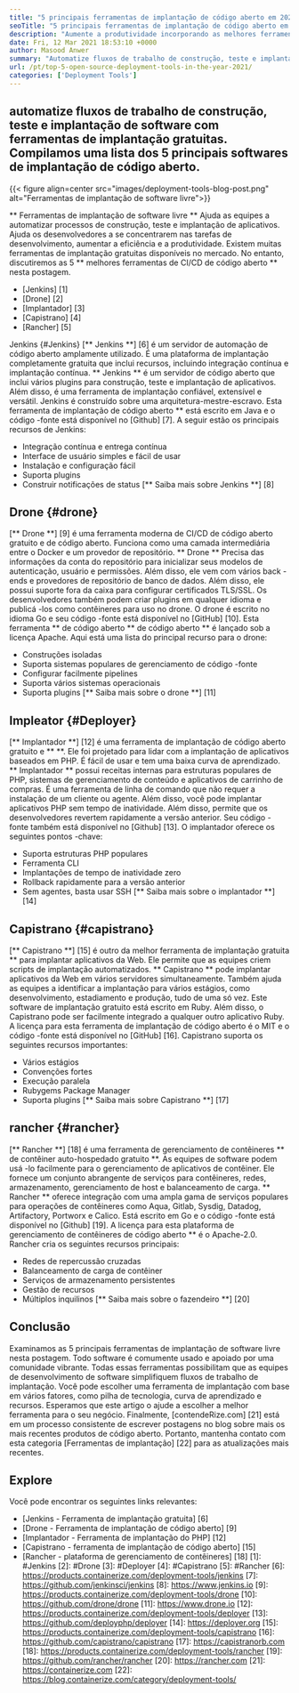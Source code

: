 ```yaml
---
title: "5 principais ferramentas de implantação de código aberto em 2021" 
seoTitle: "5 principais ferramentas de implantação de código aberto em 2021" 
description: "Aumente a produtividade incorporando as melhores ferramentas de CI/CD de código aberto, que permitem que as equipes automatizem processos de construção, teste e implantação de software." 
date: Fri, 12 Mar 2021 18:53:10 +0000
author: Masood Anwer
summary: "Automatize fluxos de trabalho de construção, teste e implantação de software com ferramentas de implantação gratuitas. Compilamos uma lista dos 5 principais softwares de implantação de código aberto." 
url: /pt/top-5-open-source-deployment-tools-in-the-year-2021/
categories: ['Deployment Tools']
---
```


## automatize fluxos de trabalho de construção, teste e implantação de software com ferramentas de implantação gratuitas. Compilamos uma lista dos 5 principais softwares de implantação de código aberto.

{{< figure align=center src="images/deployment-tools-blog-post.png" alt="Ferramentas de implantação de software livre">}}

** Ferramentas de implantação de software livre ** Ajuda as equipes a automatizar processos de construção, teste e implantação de aplicativos. Ajuda os desenvolvedores a se concentrarem nas tarefas de desenvolvimento, aumentar a eficiência e a produtividade. Existem muitas ferramentas de implantação gratuitas disponíveis no mercado. No entanto, discutiremos as 5 ** melhores ferramentas de CI/CD de código aberto ** nesta postagem.
  * [Jenkins] [1]
  * [Drone] [2]
  * [Implantador] [3]
  * [Capistrano] [4]
  * [Rancher] [5]

Jenkins {#Jenkins}
[** Jenkins **] [6] é um servidor de automação de código aberto amplamente utilizado. É uma plataforma de implantação completamente gratuita que inclui recursos, incluindo integração contínua e implantação contínua. ** Jenkins ** é um servidor de código aberto que inclui vários plugins para construção, teste e implantação de aplicativos. Além disso, é uma ferramenta de implantação confiável, extensível e versátil. Jenkins é construído sobre uma arquitetura-mestre-escravo. Esta ferramenta de implantação de código aberto ** está escrito em Java e o código -fonte está disponível no [Github] [7].
A seguir estão os principais recursos de Jenkins:
  * Integração contínua e entrega contínua
  * Interface de usuário simples e fácil de usar
  * Instalação e configuração fácil
  * Suporta plugins
  * Construir notificações de status
[** Saiba mais sobre Jenkins **] [8]

## Drone {#drone}
[** Drone **] [9] é uma ferramenta moderna de CI/CD de código aberto gratuito e de código aberto. Funciona como uma camada intermediária entre o Docker e um provedor de repositório. ** Drone ** Precisa das informações da conta do repositório para inicializar seus modelos de autenticação, usuário e permissões. Além disso, ele vem com vários back -ends e provedores de repositório de banco de dados. Além disso, ele possui suporte fora da caixa para configurar certificados TLS/SSL. Os desenvolvedores também podem criar plugins em qualquer idioma e publicá -los como contêineres para uso no drone. O drone é escrito no idioma Go e seu código -fonte está disponível no [GitHub] [10]. Esta ferramenta ** de código aberto ** de código aberto ** é lançado sob a licença Apache.
Aqui está uma lista do principal recurso para o drone:
  * Construções isoladas
  * Suporta sistemas populares de gerenciamento de código -fonte
  * Configurar facilmente pipelines
  * Suporta vários sistemas operacionais
  * Suporta plugins
[** Saiba mais sobre o drone **] [11]

## Impleator {#Deployer}
[** Implantador **] [12] é uma ferramenta de implantação de código aberto gratuito e ** **. Ele foi projetado para lidar com a implantação de aplicativos baseados em PHP. É fácil de usar e tem uma baixa curva de aprendizado. ** Implantador ** possui receitas internas para estruturas populares de PHP, sistemas de gerenciamento de conteúdo e aplicativos de carrinho de compras. É uma ferramenta de linha de comando que não requer a instalação de um cliente ou agente. Além disso, você pode implantar aplicativos PHP sem tempo de inatividade. Além disso, permite que os desenvolvedores revertem rapidamente a versão anterior. Seu código -fonte também está disponível no [Github] [13].
O implantador oferece os seguintes pontos -chave:
  * Suporta estruturas PHP populares
  * Ferramenta CLI
  * Implantações de tempo de inatividade zero
  * Rollback rapidamente para a versão anterior
  * Sem agentes, basta usar SSH
[** Saiba mais sobre o implantador **] [14]

## Capistrano {#capistrano}
[** Capistrano **] [15] é outro da melhor ferramenta de implantação gratuita ** para implantar aplicativos da Web. Ele permite que as equipes criem scripts de implantação automatizados. ** Capistrano ** pode implantar aplicativos da Web em vários servidores simultaneamente. Também ajuda as equipes a identificar a implantação para vários estágios, como desenvolvimento, estadiamento e produção, tudo de uma só vez. Este software de implantação gratuito está escrito em Ruby. Além disso, o Capistrano pode ser facilmente integrado a qualquer outro aplicativo Ruby. A licença para esta ferramenta de implantação de código aberto é o MIT e o código -fonte está disponível no [GitHub] [16].
Capistrano suporta os seguintes recursos importantes:
  * Vários estágios
  * Convenções fortes
  * Execução paralela
  * Rubygems Package Manager
  * Suporta plugins
[** Saiba mais sobre Capistrano **] [17]

## rancher {#rancher}
[** Rancher **] [18] é uma ferramenta de gerenciamento de contêineres ** de contêiner auto-hospedado gratuito **. As equipes de software podem usá -lo facilmente para o gerenciamento de aplicativos de contêiner. Ele fornece um conjunto abrangente de serviços para contêineres, redes, armazenamento, gerenciamento de host e balanceamento de carga. ** Rancher ** oferece integração com uma ampla gama de serviços populares para operações de contêineres como Aqua, Gitlab, Sysdig, Datadog, Artifactory, Portworx e Calico. Está escrito em Go e o código -fonte está disponível no [Github] [19]. A licença para esta plataforma de gerenciamento de contêineres de código aberto ** é o Apache-2.0.
Rancher cria os seguintes recursos principais:
  * Redes de repercussão cruzadas
  * Balanceamento de carga de contêiner
  * Serviços de armazenamento persistentes
  * Gestão de recursos
  * Múltiplos inquilinos
[** Saiba mais sobre o fazendeiro **] [20]

## Conclusão
Examinamos as 5 principais ferramentas de implantação de software livre nesta postagem. Todo software é comumente usado e apoiado por uma comunidade vibrante. Todas essas ferramentas possibilitam que as equipes de desenvolvimento de software simplifiquem fluxos de trabalho de implantação. Você pode escolher uma ferramenta de implantação com base em vários fatores, como pilha de tecnologia, curva de aprendizado e recursos. Esperamos que este artigo o ajude a escolher a melhor ferramenta para o seu negócio.
Finalmente, [contendeRize.com] [21] está em um processo consistente de escrever postagens no blog sobre mais os mais recentes produtos de código aberto. Portanto, mantenha contato com esta categoria [Ferramentas de implantação] [22] para as atualizações mais recentes.

## Explore
Você pode encontrar os seguintes links relevantes:
  * [Jenkins - Ferramenta de implantação gratuita] [6]
  * [Drone - Ferramenta de implantação de código aberto] [9]
  * [Implantador - Ferramenta de implantação do PHP] [12]
  * [Capistrano - ferramenta de implantação de código aberto] [15]
  * [Rancher - plataforma de gerenciamento de contêineres] [18]
[1]: #Jenkins
[2]: #Drone
[3]: #Deployer
[4]: #Capistrano
[5]: #Rancher
[6]: https://products.containerize.com/deployment-tools/jenkins
[7]: https://github.com/jenkinsci/jenkins
[8]: https://www.jenkins.io
[9]: https://products.containerize.com/deployment-tools/drone
[10]: https://github.com/drone/drone
[11]: https://www.drone.io
[12]: https://products.containerize.com/deployment-tools/deployer
[13]: https://github.com/deployphp/deployer
[14]: https://deployer.org
[15]: https://products.containerize.com/deployment-tools/capistrano
[16]: https://github.com/capistrano/capistrano
[17]: https://capistranorb.com
[18]: https://products.containerize.com/deployment-tools/rancher
[19]: https://github.com/rancher/rancher
[20]: https://rancher.com
[21]: https://containerize.com
[22]: https://blog.containerize.com/category/deployment-tools/
